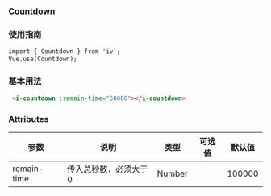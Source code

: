 ### Countdown

### 使用指南
```html
import { Countdown } from 'iv';
Vue.use(Countdown);

```
### 基本用法
```html
 <i-countdown :remain-time="50000"></i-countdown>
```
### Attributes

| 参数      | 说明    | 类型      | 可选值       | 默认值   |
|---------- |-------- |---------- |-------------  |-------- |
| remain-time | 传入总秒数，必须大于0    | Number   |    |   100000 |
